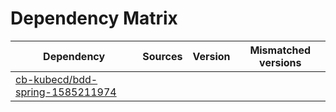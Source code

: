 # Dependency Matrix

Dependency | Sources | Version | Mismatched versions
---------- | ------- | ------- | -------------------
[cb-kubecd/bdd-spring-1585211974](https://github.com/cb-kubecd/bdd-spring-1585211974.git) |  | []() | 
